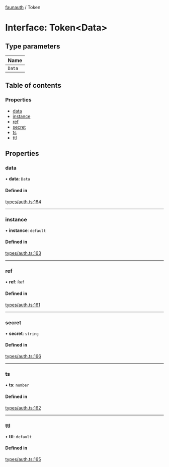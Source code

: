 [faunauth](../index.md) / Token

# Interface: Token<Data\>

## Type parameters

| Name |
| :------ |
| `Data` |

## Table of contents

### Properties

- [data](Token.md#data)
- [instance](Token.md#instance)
- [ref](Token.md#ref)
- [secret](Token.md#secret)
- [ts](Token.md#ts)
- [ttl](Token.md#ttl)

## Properties

### data

• **data**: `Data`

#### Defined in

[types/auth.ts:164](https://github.com/alexnitta/faunauth/blob/50078b7/src/types/auth.ts#L164)

___

### instance

• **instance**: `default`

#### Defined in

[types/auth.ts:163](https://github.com/alexnitta/faunauth/blob/50078b7/src/types/auth.ts#L163)

___

### ref

• **ref**: `Ref`

#### Defined in

[types/auth.ts:161](https://github.com/alexnitta/faunauth/blob/50078b7/src/types/auth.ts#L161)

___

### secret

• **secret**: `string`

#### Defined in

[types/auth.ts:166](https://github.com/alexnitta/faunauth/blob/50078b7/src/types/auth.ts#L166)

___

### ts

• **ts**: `number`

#### Defined in

[types/auth.ts:162](https://github.com/alexnitta/faunauth/blob/50078b7/src/types/auth.ts#L162)

___

### ttl

• **ttl**: `default`

#### Defined in

[types/auth.ts:165](https://github.com/alexnitta/faunauth/blob/50078b7/src/types/auth.ts#L165)
